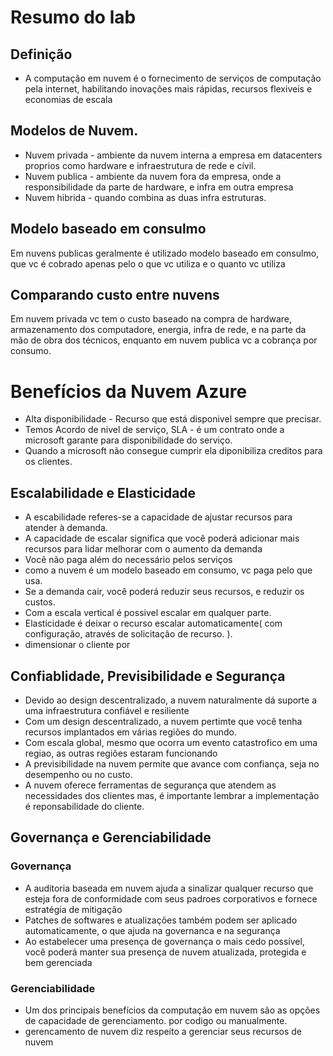 # Resumo do lab

## Definição
* A computação em nuvem é o fornecimento de serviços de computação pela internet, habilitando inovações mais rápidas, recursos flexiveis e economias de escala

## Modelos de Nuvem.
* Nuvem privada - ambiente da nuvem interna a empresa em datacenters proprios como hardware e infraestrutura de rede e cívil.
* Nuvem publica - ambiente da nuvem fora da empresa, onde a responsibilidade da parte de hardware, e infra em outra empresa
* Nuvem hibrida - quando combina as duas infra estruturas.

## Modelo baseado em consulmo
  Em nuvens publicas geralmente é utilizado modelo baseado em consulmo, que vc é cobrado apenas pelo o que vc utiliza e o quanto vc utiliza

## Comparando custo entre nuvens
Em nuvem privada vc tem o custo baseado na compra de hardware, armazenamento dos computadore, energia, infra de rede, e na parte da mão de obra dos técnicos, enquanto em nuvem publica vc a cobrança por consumo.

# Benefícios da Nuvem Azure
* Alta disponibilidade -  Recurso que está disponivel sempre que precisar.
* Temos Acordo de nivel de serviço, SLA - é um contrato onde a microsoft garante para disponibilidade do serviço.
* Quando a microsoft não consegue cumprir ela diponibiliza creditos para os clientes.

## Escalabilidade e Elasticidade 
* A escabilidade referes-se a capacidade de ajustar recursos para atender à demanda.
* A capacidade de escalar significa que você poderá adicionar mais recursos para lidar melhorar com o aumento da demanda
* Você não paga além do necessário pelos serviços
* como a nuvem é um modelo baseado em consumo, vc paga pelo que usa.
* Se a demanda cair, você poderá reduzir seus recursos, e reduzir os custos.
* Com a escala vertical é possivel escalar em qualquer parte.
* Elasticidade é deixar o recurso escalar automaticamente( com configuração, através de solicitação de recurso. ).
* dimensionar o cliente por 

## Confiablidade, Previsibilidade e Segurança
* Devido ao design descentralizado, a nuvem naturalmente dá suporte a uma infraestrutura confiável e resiliente
* Com um design descentralizado, a nuvem pertimte que você tenha recursos implantados em várias regiões do mundo.
* Com escala global, mesmo que ocorra um evento catastrofico em uma regiao, as outras regiões estaram funcionando
* A previsibilidade na nuvem permite que avance com confiança, seja no desempenho ou no custo.
* A nuvem oferece ferramentas de segurança que atendem as necessidades dos clientes mas, é importante lembrar a implementação é reponsabilidade do cliente.


## Governança e Gerenciabilidade
### Governança
* A auditoria baseada em nuvem ajuda a sinalizar qualquer recurso que esteja fora de conformidade com seus padroes corporativos e fornece estratégia de mitigação
* Patches de softwares e atualizações também podem ser aplicado automaticamente, o que ajuda na governanca e na segurança
* Ao estabelecer uma presença de governança o mais cedo possível, você poderá manter sua presença de nuvem atualizada, protegida e bem gerenciada
### Gerenciabilidade
* Um dos principais benefícios da computação em nuvem são as opções de capacidade de gerenciamento. por codigo ou manualmente.
* gerencamento de nuvem diz respeito a gerenciar seus recursos de nuvem



